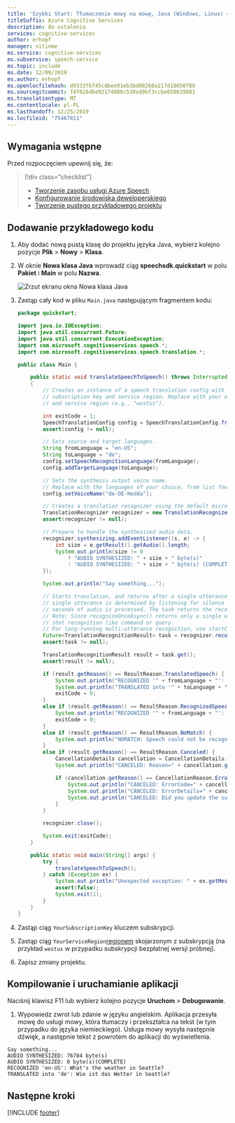 ```yaml
---
title: 'Szybki Start: Tłumaczenie mowy na mowę, Java (Windows, Linux) — usługa mowy'
titleSuffix: Azure Cognitive Services
description: do ustalenia
services: cognitive-services
author: erhopf
manager: nitinme
ms.service: cognitive-services
ms.subservice: speech-service
ms.topic: include
ms.date: 12/09/2019
ms.author: erhopf
ms.openlocfilehash: d9333fb745cdbee91eb3bd08268a217d18058f89
ms.sourcegitcommit: f4f626d6e92174086c530ed9bf3ccbe058639081
ms.translationtype: MT
ms.contentlocale: pl-PL
ms.lasthandoff: 12/25/2019
ms.locfileid: "75467811"
---
```

## <a name="prerequisites"></a>Wymagania wstępne

Przed rozpoczęciem upewnij się, że:

> [!div class="checklist"]
> * [Tworzenie zasobu usługi Azure Speech](../../../../get-started.md)
> * [Konfigurowanie środowiska deweloperskiego](../../../../quickstarts/setup-platform.md?tabs=jre)
> * [Tworzenie pustego przykładowego projektu](../../../../quickstarts/create-project.md?tabs=jre)

## <a name="add-sample-code"></a>Dodawanie przykładowego kodu

1. Aby dodać nową pustą klasę do projektu języka Java, wybierz kolejno pozycje **Plik** > **Nowy** > **Klasa**.

1. W oknie **Nowa klasa Java** wprowadź ciąg **speechsdk.quickstart** w polu **Pakiet** i **Main** w polu **Nazwa**.

   ![Zrzut ekranu okna Nowa klasa Java](~/articles/cognitive-services/Speech-Service/media/sdk/qs-java-jre-06-create-main-java.png)

1. Zastąp cały kod w pliku `Main.java` następującym fragmentem kodu:

   ```Java
   package quickstart;

   import java.io.IOException;
   import java.util.concurrent.Future;
   import java.util.concurrent.ExecutionException;
   import com.microsoft.cognitiveservices.speech.*;
   import com.microsoft.cognitiveservices.speech.translation.*;

   public class Main {

       public static void translateSpeechToSpeech() throws InterruptedException, ExecutionException, IOException
       {
           // Creates an instance of a speech translation config with specified
           // subscription key and service region. Replace with your own subscription key
           // and service region (e.g., "westus").

           int exitCode = 1;
           SpeechTranslationConfig config = SpeechTranslationConfig.fromSubscription("YourSubscriptionKey",  "YourServiceRegion");
           assert(config != null);

           // Sets source and target languages.
           String fromLanguage = "en-US";
           String toLanguage = "de";
           config.setSpeechRecognitionLanguage(fromLanguage);
           config.addTargetLanguage(toLanguage);

           // Sets the synthesis output voice name.
           // Replace with the languages of your choice, from list found here: https://aka.ms/speech/tts-languages
           config.setVoiceName("de-DE-Hedda");

           // Creates a translation recognizer using the default microphone audio input device.
           TranslationRecognizer recognizer = new TranslationRecognizer(config);
           assert(recognizer != null);

           // Prepare to handle the synthesized audio data.
           recognizer.synthesizing.addEventListener((s, e) -> {
               int size = e.getResult().getAudio().length;
               System.out.println(size != 0
                   ? "AUDIO SYNTHESIZED: " + size + " byte(s)"
                   : "AUDIO SYNTHESIZED: " + size + " byte(s) (COMPLETE)");
           });

           System.out.println("Say something...");

           // Starts translation, and returns after a single utterance is recognized. The end of a
           // single utterance is determined by listening for silence at the end or until a maximum of 15
           // seconds of audio is processed. The task returns the recognized text as well as the translation.
           // Note: Since recognizeOnceAsync() returns only a single utterance, it is suitable only for single
           // shot recognition like command or query.
           // For long-running multi-utterance recognition, use startContinuousRecognitionAsync() instead.
           Future<TranslationRecognitionResult> task = recognizer.recognizeOnceAsync();
           assert(task != null);

           TranslationRecognitionResult result = task.get();
           assert(result != null);

           if (result.getReason() == ResultReason.TranslatedSpeech) {
               System.out.println("RECOGNIZED '" + fromLanguage + "': " + result.getText());
               System.out.println("TRANSLATED into '" + toLanguage + "': " + result.getTranslations().get(toLanguage));
               exitCode = 0;
           }
           else if (result.getReason() == ResultReason.RecognizedSpeech) {
               System.out.println("RECOGNIZED '" + fromLanguage + "': " + result.getText() + "(text could not be  translated)");
               exitCode = 0;
           }
           else if (result.getReason() == ResultReason.NoMatch) {
               System.out.println("NOMATCH: Speech could not be recognized.");
           }
           else if (result.getReason() == ResultReason.Canceled) {
               CancellationDetails cancellation = CancellationDetails.fromResult(result);
               System.out.println("CANCELED: Reason=" + cancellation.getReason());

               if (cancellation.getReason() == CancellationReason.Error) {
                   System.out.println("CANCELED: ErrorCode=" + cancellation.getErrorCode());
                   System.out.println("CANCELED: ErrorDetails=" + cancellation.getErrorDetails());
                   System.out.println("CANCELED: Did you update the subscription info?");
               }
           }

           recognizer.close();

           System.exit(exitCode);
       }

       public static void main(String[] args) {
           try {
               translateSpeechToSpeech();
           } catch (Exception ex) {
               System.out.println("Unexpected exception: " + ex.getMessage());
               assert(false);
               System.exit(1);
           }
       }
   }
   ```

1. Zastąp ciąg `YourSubscriptionKey` kluczem subskrypcji.

1. Zastąp ciąg `YourServiceRegion`[regionem](~/articles/cognitive-services/Speech-Service/regions.md) skojarzonym z subskrypcją (na przykład `westus` w przypadku subskrypcji bezpłatnej wersji próbnej).

1. Zapisz zmiany projektu.

## <a name="build-and-run-the-app"></a>Kompilowanie i uruchamianie aplikacji

Naciśnij klawisz F11 lub wybierz kolejno pozycje **Uruchom** > **Debugowanie**.

1. Wypowiedz zwrot lub zdanie w języku angielskim. Aplikacja przesyła mowę do usługi mowy, która tłumaczy i przekształca na tekst (w tym przypadku do języka niemieckiego). Usługa mowy wysyła następnie dźwięk, a następnie tekst z powrotem do aplikacji do wyświetlenia.

````
Say something...
AUDIO SYNTHESIZED: 76784 byte(s)
AUDIO SYNTHESIZED: 0 byte(s)(COMPLETE)
RECOGNIZED 'en-US': What's the weather in Seattle?
TRANSLATED into 'de': Wie ist das Wetter in Seattle?
````

## <a name="next-steps"></a>Następne kroki

[!INCLUDE [footer](./footer.md)]
